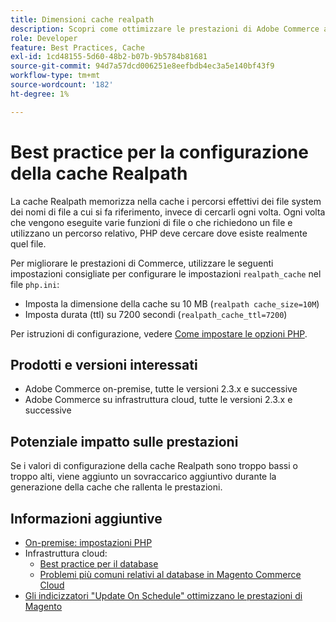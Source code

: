 ```yaml
---
title: Dimensioni cache realpath
description: Scopri come ottimizzare le prestazioni di Adobe Commerce aggiornando la configurazione della cache readpath di PHP per utilizzare le impostazioni consigliate.
role: Developer
feature: Best Practices, Cache
exl-id: 1cd48155-5d60-48b2-b07b-9b5784b81681
source-git-commit: 94d7a57dcd006251e8eefbdb4ec3a5e140bf43f9
workflow-type: tm+mt
source-wordcount: '182'
ht-degree: 1%

---
```


# Best practice per la configurazione della cache Realpath

La cache Realpath memorizza nella cache i percorsi effettivi dei file system dei nomi di file a cui si fa riferimento, invece di cercarli ogni volta. Ogni volta che vengono eseguite varie funzioni di file o che richiedono un file e utilizzano un percorso relativo, PHP deve cercare dove esiste realmente quel file.

Per migliorare le prestazioni di Commerce, utilizzare le seguenti impostazioni consigliate per configurare le impostazioni `realpath_cache` nel file `php.ini`:

- Imposta la dimensione della cache su 10 MB (`realpath cache_size=10M`)
- Imposta durata (ttl) su 7200 secondi (`realpath_cache_ttl=7200`)

Per istruzioni di configurazione, vedere [Come impostare le opzioni PHP](../../../installation/prerequisites/php-settings.md#how-to-set-php-options).

## Prodotti e versioni interessati

- Adobe Commerce on-premise, tutte le versioni 2.3.x e successive
- Adobe Commerce su infrastruttura cloud, tutte le versioni 2.3.x e successive

## Potenziale impatto sulle prestazioni

Se i valori di configurazione della cache Realpath sono troppo bassi o troppo alti, viene aggiunto un sovraccarico aggiuntivo durante la generazione della cache che rallenta le prestazioni.

## Informazioni aggiuntive

- [On-premise: impostazioni PHP](../../../performance/software.md#php-settings)
- Infrastruttura cloud:
   - [Best practice per il database](database-on-cloud.md)
   - [Problemi più comuni relativi al database in Magento Commerce Cloud](../maintenance/resolve-database-performance-issues.md)
- [Gli indicizzatori &quot;Update On Schedule&quot; ottimizzano le prestazioni di Magento](../maintenance/indexer-configuration.md)
